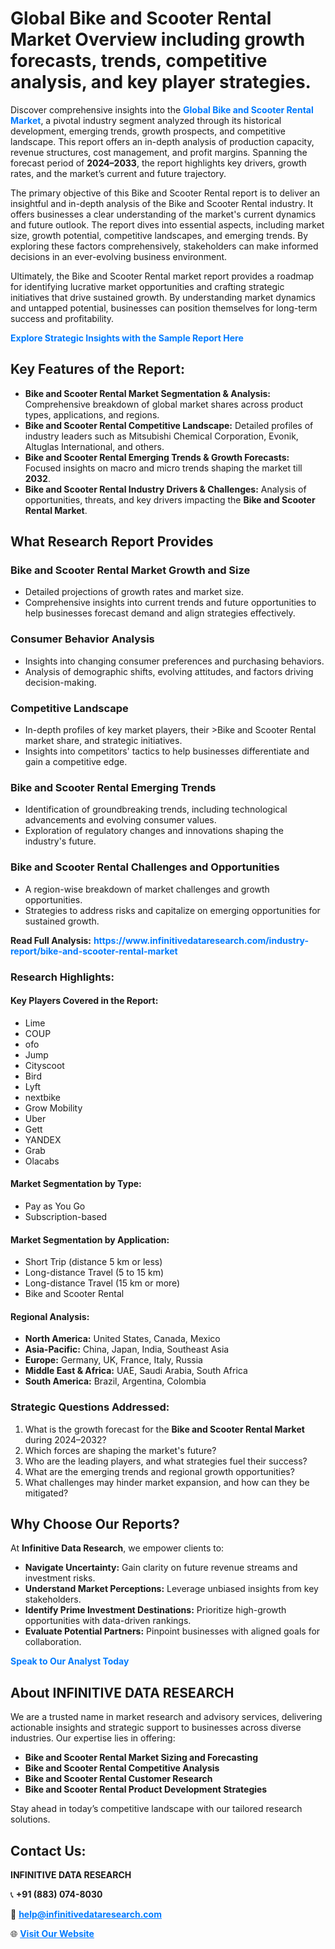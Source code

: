 <h1>Global Bike and Scooter Rental Market Overview including growth forecasts, trends, competitive analysis, and key player strategies.</h1>
<p>
Discover comprehensive insights into the 
<a href="https://www.infinitivedataresearch.com/industry-report/bike-and-scooter-rental-market" rel="dofollow" style="color: #007BFF; text-decoration: none;"><strong>Global Bike and Scooter Rental Market</strong></a>, a pivotal industry segment analyzed through its historical development, emerging trends, growth prospects, and competitive landscape. This report offers an in-depth analysis of production capacity, revenue structures, cost management, and profit margins. Spanning the forecast period of <strong>2024–2033</strong>, the report highlights key drivers, growth rates, and the market’s current and future trajectory.
</p>
<p>
The primary objective of this Bike and Scooter Rental report is to deliver an insightful and in-depth analysis of the Bike and Scooter Rental industry. It offers businesses a clear understanding of the market's current dynamics and future outlook. The report dives into essential aspects, including market size, growth potential, competitive landscapes, and emerging trends. By exploring these factors comprehensively, stakeholders can make informed decisions in an ever-evolving business environment.
</p>
<p>
Ultimately, the Bike and Scooter Rental market report provides a roadmap for identifying lucrative market opportunities and crafting strategic initiatives that drive sustained growth. By understanding market dynamics and untapped potential, businesses can position themselves for long-term success and profitability.
</p>
<p>
<a href="https://www.infinitivedataresearch.com/request-sample/reportId=112740" style="color: #007BFF; text-decoration: none;"><strong>Explore Strategic Insights with the Sample Report Here</strong></a>
</p>

<h2>Key Features of the Report:</h2>
<ul>
<li><strong>Bike and Scooter Rental Market Segmentation & Analysis:</strong> Comprehensive breakdown of global market shares across product types, applications, and regions.</li>
<li><strong>Bike and Scooter Rental Competitive Landscape:</strong> Detailed profiles of industry leaders such as Mitsubishi Chemical Corporation, Evonik, Altuglas International, and others.</li>
<li><strong>Bike and Scooter Rental Emerging Trends & Growth Forecasts:</strong> Focused insights on macro and micro trends shaping the market till <strong>2032</strong>.</li>
<li><strong>Bike and Scooter Rental Industry Drivers & Challenges:</strong> Analysis of opportunities, threats, and key drivers impacting the <strong>Bike and Scooter Rental Market</strong>.</li>
</ul>

<h2>What Research Report Provides</h2>
<h3>Bike and Scooter Rental Market Growth and Size</h3>
<ul>
<li>Detailed projections of growth rates and market size.</li>
<li>Comprehensive insights into current trends and future opportunities to help businesses forecast demand and align strategies effectively.</li>
</ul>

<h3>Consumer Behavior Analysis</h3>
<ul>
<li>Insights into changing consumer preferences and purchasing behaviors.</li>
<li>Analysis of demographic shifts, evolving attitudes, and factors driving decision-making.</li>
</ul>

<h3>Competitive Landscape</h3>
<ul>
<li>In-depth profiles of key market players, their >Bike and Scooter Rental market share, and strategic initiatives.</li>
<li>Insights into competitors' tactics to help businesses differentiate and gain a competitive edge.</li>
</ul>

<h3>Bike and Scooter Rental Emerging Trends</h3>
<ul>
<li>Identification of groundbreaking trends, including technological advancements and evolving consumer values.</li>
<li>Exploration of regulatory changes and innovations shaping the industry's future.</li>
</ul>

<h3>Bike and Scooter Rental Challenges and Opportunities</h3>
<ul>
<li>A region-wise breakdown of market challenges and growth opportunities.</li>
<li>Strategies to address risks and capitalize on emerging opportunities for sustained growth.</li>
</ul>
<p><strong>Read Full Analysis:</strong> <a href="https://www.infinitivedataresearch.com/industry-report/bike-and-scooter-rental-market" rel="dofollow" style="color: #007BFF; text-decoration: none;"><strong>https://www.infinitivedataresearch.com/industry-report/bike-and-scooter-rental-market</strong></a></p>
<h3>Research Highlights:</h3>
<h4>Key Players Covered in the Report:</h4>
<ul><li>Lime</li><li>COUP</li><li>ofo</li><li>Jump</li><li>Cityscoot</li><li>Bird</li><li>Lyft</li><li>nextbike</li><li>Grow Mobility</li><li>Uber</li><li>Gett</li><li>YANDEX</li><li>Grab</li><li>Olacabs</li></ul>
<h4>Market Segmentation by Type:</h4>
<ul><li>Pay as You Go</li><li>Subscription-based</li></ul>
<h4>Market Segmentation by Application:</h4>
<ul><li>Short Trip (distance 5 km or less)</li><li>Long-distance Travel (5 to 15 km)</li><li>Long-distance Travel (15 km or more)</li><li>Bike and Scooter Rental</li></ul>

<h4>Regional Analysis:</h4>
<ul>
<li><strong>North America:</strong> United States, Canada, Mexico</li>
<li><strong>Asia-Pacific:</strong> China, Japan, India, Southeast Asia</li>
<li><strong>Europe:</strong> Germany, UK, France, Italy, Russia</li>
<li><strong>Middle East & Africa:</strong> UAE, Saudi Arabia, South Africa</li>
<li><strong>South America:</strong> Brazil, Argentina, Colombia</li>
</ul>

<h3>Strategic Questions Addressed:</h3>
<ol>
<li>What is the growth forecast for the <strong>Bike and Scooter Rental Market</strong> during 2024–2032?</li>
<li>Which forces are shaping the market's future?</li>
<li>Who are the leading players, and what strategies fuel their success?</li>
<li>What are the emerging trends and regional growth opportunities?</li>
<li>What challenges may hinder market expansion, and how can they be mitigated?</li>
</ol>

<h2>Why Choose Our Reports?</h2>
<p>At <strong>Infinitive Data Research</strong>, we empower clients to:</p>
<ul>
<li><strong>Navigate Uncertainty:</strong> Gain clarity on future revenue streams and investment risks.</li>
<li><strong>Understand Market Perceptions:</strong> Leverage unbiased insights from key stakeholders.</li>
<li><strong>Identify Prime Investment Destinations:</strong> Prioritize high-growth opportunities with data-driven rankings.</li>
<li><strong>Evaluate Potential Partners:</strong> Pinpoint businesses with aligned goals for collaboration.</li>
</ul>
<p><a href="https://www.infinitivedataresearch.com/industry-report/bike-and-scooter-rental-market" rel="dofollow" style="color: #007BFF; text-decoration: none;"><strong>Speak to Our Analyst Today</strong></a></p>

<h2>About INFINITIVE DATA RESEARCH</h2>
<p>We are a trusted name in market research and advisory services, delivering actionable insights and strategic support to businesses across diverse industries. Our expertise lies in offering:</p>
<ul>
<li><strong>Bike and Scooter Rental Market Sizing and Forecasting</strong></li>
<li><strong>Bike and Scooter Rental Competitive Analysis</strong></li>
<li><strong>Bike and Scooter Rental Customer Research</strong></li>
<li><strong>Bike and Scooter Rental Product Development Strategies</strong></li>
</ul>
<p>Stay ahead in today’s competitive landscape with our tailored research solutions.</p>

<h2>Contact Us:</h2>
<p><strong>INFINITIVE DATA RESEARCH</strong></p>
<p>📞 <strong>+91 (883) 074-8030</strong></p>
<p>📧 <strong><a href="mailto:help@infinitivedataresearch.com" style="color: #007BFF;">help@infinitivedataresearch.com</a></strong></p>
<p>🌐 <strong><a href="https://www.infinitivedataresearch.com" rel="dofollow" style="color: #007BFF;">Visit Our Website</a></strong></p>